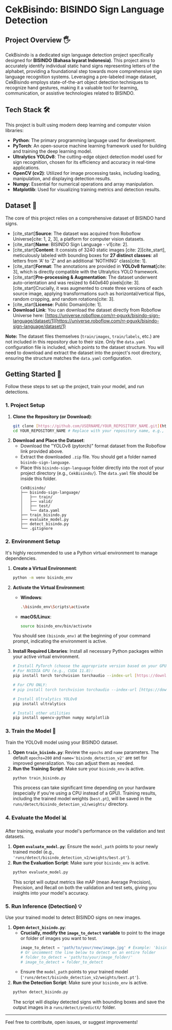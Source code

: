 # CekBisindo: BISINDO Sign Language Detection

## Project Overview 🖐️

CekBisindo is a dedicated sign language detection project specifically designed for **BISINDO (Bahasa Isyarat Indonesia)**. This project aims to accurately identify individual static hand signs representing letters of the alphabet, providing a foundational step towards more comprehensive sign language recognition systems. Leveraging a pre-labeled image dataset, CekBisindo employs state-of-the-art object detection techniques to recognize hand gestures, making it a valuable tool for learning, communication, or assistive technologies related to BISINDO.

## Tech Stack 🛠️

This project is built using modern deep learning and computer vision libraries:

* **Python**: The primary programming language used for development.
* **PyTorch**: An open-source machine learning framework used for building and training the deep learning model.
* **Ultralytics YOLOv8**: The cutting-edge object detection model used for sign recognition, chosen for its efficiency and accuracy in real-time applications.
* **OpenCV (cv2)**: Utilized for image processing tasks, including loading, manipulation, and displaying detection results.
* **Numpy**: Essential for numerical operations and array manipulation.
* **Matplotlib**: Used for visualizing training metrics and detection results.

## Dataset 📂

The core of this project relies on a comprehensive dataset of BISINDO hand signs.

* [cite_start]**Source**: The dataset was acquired from Roboflow Universe[cite: 1, 2, 3], a platform for computer vision datasets.
* [cite_start]**Name**: BISINDO Sign Language - v1[cite: 2].
* [cite_start]**Content**: It consists of 3240 static images [cite: 2][cite_start], meticulously labeled with bounding boxes for **27 distinct classes**: all letters from 'A' to 'Z' and an additional 'NOTHING' class[cite: 1].
* [cite_start]**Format**: The annotations are provided in **YOLOv8 format**[cite: 3], which is directly compatible with the Ultralytics YOLO framework.
* [cite_start]**Pre-processing & Augmentation**: The dataset underwent auto-orientation and was resized to 640x640 pixels[cite: 3]. [cite_start]Crucially, it was augmented to create three versions of each source image, applying transformations such as horizontal/vertical flips, random cropping, and random rotations[cite: 3].
* [cite_start]**License**: Public Domain[cite: 1].
* **Download Link**: You can download the dataset directly from Roboflow Universe here: [https://universe.roboflow.com/rr-pguxk/bisindo-sign-language/dataset/1](https://universe.roboflow.com/rr-pguxk/bisindo-sign-language/dataset/1)

**Note:** The dataset files themselves (`train/images`, `train/labels`, etc.) are not included in this repository due to their size. Only the `data.yaml` configuration file is included, which points to the dataset structure. You will need to download and extract the dataset into the project's root directory, ensuring the structure matches the `data.yaml` configuration.

## Getting Started 🚀

Follow these steps to set up the project, train your model, and run detections.

### 1. Project Setup

1.  **Clone the Repository (or Download)**:
    ```bash
    git clone [https://github.com/USERNAME/YOUR_REPOSITORY_NAME.git](https://github.com/USERNAME/YOUR_REPOSITORY_NAME.git)
    cd YOUR_REPOSITORY_NAME # Replace with your repository name, e.g., CekBisindo
    ```
2.  **Download and Place the Dataset**:
    * Download the "YOLOv8 (pytorch)" format dataset from the Roboflow link provided above.
    * Extract the downloaded `.zip` file. You should get a folder named `bisindo-sign-language`.
    * Place this `bisindo-sign-language` folder directly into the root of your project directory (e.g., `CekBisindo/`). The `data.yaml` file should be inside this folder.
        ```
        CekBisindo/
        ├── bisindo-sign-language/
        │   ├── train/
        │   ├── valid/
        │   ├── test/
        │   └── data.yaml
        ├── train_bisindo.py
        ├── evaluate_model.py
        ├── detect_bisindo.py
        └── .gitignore
        ```

### 2. Environment Setup

It's highly recommended to use a Python virtual environment to manage dependencies.

1.  **Create a Virtual Environment**:
    ```bash
    python -m venv bisindo_env
    ```
2.  **Activate the Virtual Environment**:
    * **Windows**:
        ```bash
        .\bisindo_env\Scripts\activate
        ```
    * **macOS/Linux**:
        ```bash
        source bisindo_env/bin/activate
        ```
    You should see `(bisindo_env)` at the beginning of your command prompt, indicating the environment is active.

3.  **Install Required Libraries**:
    Install all necessary Python packages within your active virtual environment.

    ```bash
    # Install PyTorch (choose the appropriate version based on your GPU/CPU)
    # For NVIDIA GPU (e.g., CUDA 11.8):
    pip install torch torchvision torchaudio --index-url [https://download.pytorch.org/whl/cu118](https://download.pytorch.org/whl/cu118)

    # For CPU ONLY:
    # pip install torch torchvision torchaudio --index-url [https://download.pytorch.org/whl/cpu](https://download.pytorch.org/whl/cpu)

    # Install Ultralytics YOLOv8
    pip install ultralytics

    # Install other utilities
    pip install opencv-python numpy matplotlib
    ```

### 3. Train the Model 🧠

Train the YOLOv8 model using your BISINDO dataset.

1.  **Open `train_bisindo.py`**: Review the `epochs` and `name` parameters. The default `epochs=200` and `name='bisindo_detection_v2'` are set for improved generalization. You can adjust them as needed.
2.  **Run the Training Script**:
    Make sure your `bisindo_env` is active.
    ```bash
    python train_bisindo.py
    ```
    This process can take significant time depending on your hardware (especially if you're using a CPU instead of a GPU). Training results, including the trained model weights (`best.pt`), will be saved in the `runs/detect/bisindo_detection_v2/weights/` directory.

### 4. Evaluate the Model 📊

After training, evaluate your model's performance on the validation and test datasets.

1.  **Open `evaluate_model.py`**: Ensure the `model_path` points to your newly trained model (e.g., `'runs/detect/bisindo_detection_v2/weights/best.pt'`).
2.  **Run the Evaluation Script**:
    Make sure your `bisindo_env` is active.
    ```bash
    python evaluate_model.py
    ```
    This script will output metrics like mAP (mean Average Precision), Precision, and Recall on both the validation and test sets, giving you insights into your model's accuracy.

### 5. Run Inference (Detection) 💡

Use your trained model to detect BISINDO signs on new images.

1.  **Open `detect_bisindo.py`**:
    * **Crucially, modify the `image_to_detect` variable** to point to the image or folder of images you want to test.
        ```python
        image_to_detect = 'path/to/your/new/image.jpg' # Example: 'bisindo-sign-language/test/images/X_jpg.rf.763c3d5268c741031c26c117e3f8b054.jpg'
        # Or uncomment the line below to detect on an entire folder
        # folder_to_detect = 'path/to/your/image_folder/'
        # image_to_detect = folder_to_detect
        ```
    * Ensure the `model_path` points to your trained model (`'runs/detect/bisindo_detection_v2/weights/best.pt'`).
2.  **Run the Detection Script**:
    Make sure your `bisindo_env` is active.
    ```bash
    python detect_bisindo.py
    ```
    The script will display detected signs with bounding boxes and save the output images in a `runs/detect/predictX/` folder.

---

Feel free to contribute, open issues, or suggest improvements!